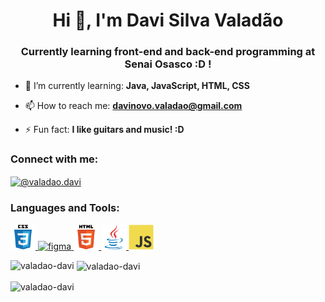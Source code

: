 <h1 align="center">Hi 👋, I'm Davi Silva Valadão</h1>
<h3 align="center">Currently learning front-end and back-end programming at Senai Osasco :D !</h3>

- 🌱 I’m currently learning: **Java, JavaScript, HTML, CSS**

- 📫 How to reach me: **davinovo.valadao@gmail.com**

- ⚡ Fun fact: **I like guitars and music! :D**

<h3 align="left">Connect with me:</h3>
<p align="left">
<a href="https://instagram.com/@valadao.davi" target="blank"><img align="center" src="https://raw.githubusercontent.com/rahuldkjain/github-profile-readme-generator/master/src/images/icons/Social/instagram.svg" alt="@valadao.davi" height="30" width="40" /></a>
</p>

<h3 align="left">Languages and Tools:</h3>
<p align="left"> <a href="https://www.w3schools.com/css/" target="_blank" rel="noreferrer"> <img src="https://raw.githubusercontent.com/devicons/devicon/master/icons/css3/css3-original-wordmark.svg" alt="css3" width="40" height="40"/> </a> <a href="https://www.figma.com/" target="_blank" rel="noreferrer"> <img src="https://www.vectorlogo.zone/logos/figma/figma-icon.svg" alt="figma" width="40" height="40"/> </a> <a href="https://www.w3.org/html/" target="_blank" rel="noreferrer"> <img src="https://raw.githubusercontent.com/devicons/devicon/master/icons/html5/html5-original-wordmark.svg" alt="html5" width="40" height="40"/> </a> <a href="https://www.java.com" target="_blank" rel="noreferrer"> <img src="https://raw.githubusercontent.com/devicons/devicon/master/icons/java/java-original.svg" alt="java" width="40" height="40"/> </a> <a href="https://developer.mozilla.org/en-US/docs/Web/JavaScript" target="_blank" rel="noreferrer"> <img src="https://raw.githubusercontent.com/devicons/devicon/master/icons/javascript/javascript-original.svg" alt="javascript" width="40" height="40"/> </a> </p>

<p><img align="left" src="https://github-readme-stats.vercel.app/api/top-langs?username=valadao-davi&show_icons=true&theme=dracula&locale=en&layout=compact" alt="valadao-davi" /></p>

<p>&nbsp;<img align="center" src="https://github-readme-stats.vercel.app/api?username=valadao-davi&show_icons=true&theme=dracula&locale=en" alt="valadao-davi" /></p>

<p><img align="center" src="https://github-readme-streak-stats.herokuapp.com/?user=valadao-davi&theme=dark" alt="valadao-davi" /></p>
